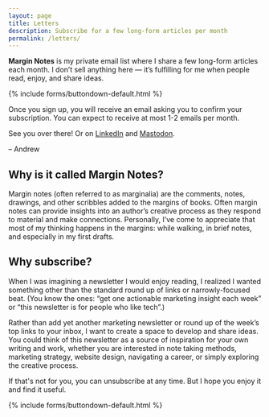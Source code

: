 ```yaml
---
layout: page
title: Letters
description: Subscribe for a few long-form articles per month
permalink: /letters/
---
```


**Margin Notes** is my private email list where I share a few long-form articles each month. I don’t sell anything here — it’s fulfilling for me when people read, enjoy, and share ideas.

<div class="max-w-md mx-auto py-3">
{% include forms/buttondown-default.html %}
</div>

Once you sign up, you will receive an email asking you to confirm your subscription. You can expect to receive at most 1-2 emails per month.

See you over there! Or on [LinkedIn](https://www.linkedin.com/in/andrewstiefel) and [Mastodon](https://mas.to/@andrewstiefel).

– Andrew

## Why is it called Margin Notes?

Margin notes (often referred to as marginalia) are the comments, notes, drawings, and other scribbles added to the margins of books. Often margin notes can provide insights into an author’s creative process as they respond to material and make connections. Personally, I’ve come to appreciate that most of my thinking happens in the margins: while walking, in brief notes, and especially in my first drafts. 

## Why subscribe?

When I was imagining a newsletter I would enjoy reading, I realized I wanted something other than the standard round up of links or narrowly-focused beat. (You know the ones: “get one actionable marketing insight each week” or “this newsletter is for people who like tech”.)

Rather than add yet another marketing newsletter or round up of the week’s top links to your inbox, I want to create a space to develop and share ideas. You could think of this newsletter as a source of inspiration for your own writing and work, whether you are interested in note taking methods, marketing strategy, website design, navigating a career, or simply exploring the creative process.

If that's not for you, you can unsubscribe at any time. But I hope you enjoy it and find it useful.

<div class="max-w-md mx-auto py-3">
{% include forms/buttondown-default.html %}
</div>
